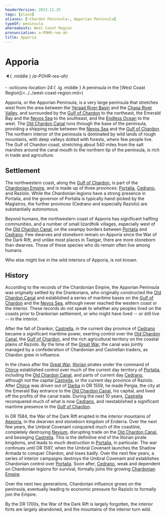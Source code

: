 ```yaml
---
headerVersion: 2023.11.25
tags: [place]
aliases: [~Chardon Peninsula~, Apporian Peninsula]
typeOf: peninsula
whereabouts: West Coast Region
pronunciation: a-POHR-ree-ah
title: Apporia
---
```

# Apporia
:speaker:{ .middle } *(a-POHR-ree-ah)*  
<div class="grid cards ext-narrow-margin ext-one-column" markdown>
-    :octicons-location-24:{ .lg .middle } A peninsula in the [West Coast Region](<../../west-coast-region.md>)  
</div>


Apporia, or the Apporian Peninsula, is a very large peninsula that stretches west from the area between the [Yeraad River Basin](<../../yeraad-river-basin.md>) and the [Chasa River Valley](<../chasa-river-valley/chasa-river-valley.md>), and surrounded by the [Gulf of Chardon](<../../gulf-of-chardon.md>) to the northeast, the Emerald Bay and the [Nevos Sea](<../../nevos-sea.md>) to the southeast, and the [Endless Ocean](<../../../endless-ocean/endless-ocean.md>) to the west. The [Old Chardon Canal](<./old-chardon-canal.md>) runs through the base of the peninsula, providing a shipping route between the [Nevos Sea](<../../nevos-sea.md>) and the [Gulf of Chardon](<../../gulf-of-chardon.md>). The northern interior of the peninsula is dominated by wild lands of rough mountains, with deep valleys dotted with forests, where few people live. The Gulf of Chardon coast, stretching about 540 miles from the salt marshes around the canal mouth to the northern tip of the peninsula, is rich in trade and agriculture. 
## Settlement

The northwestern coast, along the [Gulf of Chardon](<../../gulf-of-chardon.md>), is part of the [Chardonian Empire](<../chardonian-empire.md>), and is made up of three provinces: [Portalia](<./portalia.md>), [Cedrano](<./cedrano.md>), and Raziolo. While the Chardonian legions have a strong presence in Portalia, and the governor of Portalia is typically hand-picked by the Magistros, the further provinces (Cedrano and especially Raziolo) are substantially autonomous. 

Beyond humans, the northwestern coast of Apporia has significant halfling communities, and a number of small lizardfolk villages, especially west of the [Old Chardon Canal](<./old-chardon-canal.md>), on the swampy borders between [Portalia](<./portalia.md>) and [Cedrano](<./cedrano.md>). Few dwarves and stoneborn remain on Apporia since the War of the Dark Rift, and unlike most places in Taelgar, there are more stoneborn than dwarves. Those of these species who do remain often live among humans. 



Who else might live in the wild interiors of Apporia, is not known. 
## History 




According to the records of the Chardonian Empire, the Apporian Peninsula was originally settled by the Drankorians, who originally constructed the [Old Chardon Canal](<./old-chardon-canal.md>) and established a series of maritime bases on the [Gulf of Chardon](<../../gulf-of-chardon.md>) and the [Nevos Sea](<../../nevos-sea.md>), although never reached the western coast or the interior. These records do not speak to whether any peoples lived on the coasts prior to Drankorian settlement, or who might have lived -- or still live -- in the interior. 

After the fall of Drankor, [Castrella](<./castrella.md>), in the current day province of [Cedrano](<./cedrano.md>) became a significant maritime power, exerting control over the [Old Chardon Canal](<./old-chardon-canal.md>), the [Gulf of Chardon](<../../gulf-of-chardon.md>), and the rich agricultural territory on the coastal plains of Raziolo. By the time of the [Great War](<../../../../events/1500s/great-war.md>), the canal was jointly managed by a confederation of Chardonian and Castrellan traders, as Chardon grew in influence. 

In the chaos after the [Great War](<../../../../events/1500s/great-war.md>), [Illorian](<../../illoria.md>) pirates under the command of [Chirce](<../../../../people/historical-figures/chirce.md>) established control over much of the current day territory of [Portalia](<./portalia.md>), including the [Old Chardon Canal](<./old-chardon-canal.md>), and parts of current day [Cedrano](<./cedrano.md>), although not the capital [Castrella](<./castrella.md>), or the current day province of Raziolo. After [Chirce](<../../../../people/historical-figures/chirce.md>) was driven out of [Darba](<../../../greater-dunmar/realms/dunmar/coastal-dunmar/darba/darba.md>) in DR 1559, he made Pergia, the city at the Emerald Bay entrance to the [Old Chardon Canal](<./old-chardon-canal.md>), his capital, and lived off the profits of the canal trade. During the next 10 years, [Castrella](<./castrella.md>) reconquered much of what is now [Cedrano](<./cedrano.md>), and reestablished a significant maritime presence in the [Gulf of Chardon](<../../gulf-of-chardon.md>). 

In DR 1584, the War of the Dark Rift erupted in the interior mountains of [Apporia](<./apporia.md>), in the dwarven and stoneborn kingdom of Enderra. Over the next few years, the Umbral Covenant conquered much of the coastline, completely destroying [Nevium](<./nevium.md>), disrupting trade on the [Old Chardon Canal](<./old-chardon-canal.md>), and besieging [Castrella](<./castrella.md>). This is the definitive end of the Illorian pirate kingdoms, and leads to much destruction in [Portalia](<./portalia.md>), in particular. The war continues until DR 1597, when the Umbral Covenant launches the Shadow Armada to conquer Chardon, and loses badly. Over the next few years, a series of interior campaigns destroys the Umbral Covenant and establishes Chardonian control over [Portalia](<./portalia.md>). Soon after, [Cedrano](<./cedrano.md>), weak and dependent on Chardonian legions for survival, formally joins the growing [Chardonian Empire](<../chardonian-empire.md>). 



Over the next two generations, Chardonian influence grows on the peninsula, eventually leading to economic pressure for Raziolo to formally join the Empire.



By the DR 1700s, the War of the Dark Rift is largely forgotten, the interior forts are largely abandoned, and the mountains of the interior turn wild. 


